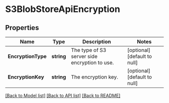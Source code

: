 # S3BlobStoreApiEncryption

## Properties
Name | Type | Description | Notes
------------ | ------------- | ------------- | -------------
**EncryptionType** | **string** | The type of S3 server side encryption to use. | [optional] [default to null]
**EncryptionKey** | **string** | The encryption key. | [optional] [default to null]

[[Back to Model list]](../README.md#documentation-for-models) [[Back to API list]](../README.md#documentation-for-api-endpoints) [[Back to README]](../README.md)


